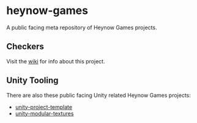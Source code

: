 # heynow-games
A public facing meta repository of Heynow Games projects.

## Checkers

Visit the [wiki](https://github.com/jkoutavas/heynow-games/wiki/Checkers) for info about this project.

## Unity Tooling

There are also these public facing Unity related Heynow Games projects:

* [unity-project-template](https://github.com/jkoutavas/unity-project-template)
* [unity-modular-textures](https://github.com/jkoutavas/unity-modular-textures)
